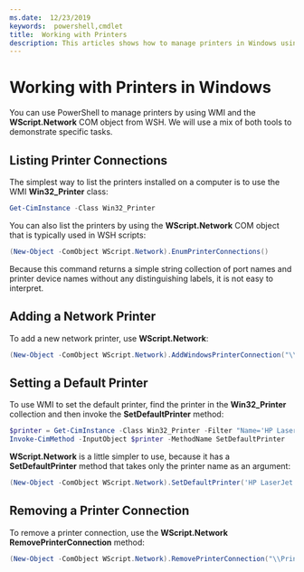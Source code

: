 ```yaml
---
ms.date:  12/23/2019
keywords:  powershell,cmdlet
title:  Working with Printers
description: This articles shows how to manage printers in Windows using WMI objects and COM interfaces.
---
```

# Working with Printers in Windows

You can use PowerShell to manage printers by using WMI and the **WScript.Network** COM object from
WSH. We will use a mix of both tools to demonstrate specific tasks.

## Listing Printer Connections

The simplest way to list the printers installed on a computer is to use the WMI **Win32_Printer**
class:

```powershell
Get-CimInstance -Class Win32_Printer
```

You can also list the printers by using the **WScript.Network** COM object that is typically used in
WSH scripts:

```powershell
(New-Object -ComObject WScript.Network).EnumPrinterConnections()
```

Because this command returns a simple string collection of port names and printer device names
without any distinguishing labels, it is not easy to interpret.

## Adding a Network Printer

To add a new network printer, use **WScript.Network**:

```powershell
(New-Object -ComObject WScript.Network).AddWindowsPrinterConnection("\\Printserver01\Xerox5")
```

## Setting a Default Printer

To use WMI to set the default printer, find the printer in the **Win32_Printer** collection and then
invoke the **SetDefaultPrinter** method:

```powershell
$printer = Get-CimInstance -Class Win32_Printer -Filter "Name='HP LaserJet 5Si'"
Invoke-CimMethod -InputObject $printer -MethodName SetDefaultPrinter
```

**WScript.Network** is a little simpler to use, because it has a **SetDefaultPrinter** method that
takes only the printer name as an argument:

```powershell
(New-Object -ComObject WScript.Network).SetDefaultPrinter('HP LaserJet 5Si')
```

## Removing a Printer Connection

To remove a printer connection, use the **WScript.Network RemovePrinterConnection** method:

```powershell
(New-Object -ComObject WScript.Network).RemovePrinterConnection("\\Printserver01\Xerox5")
```
